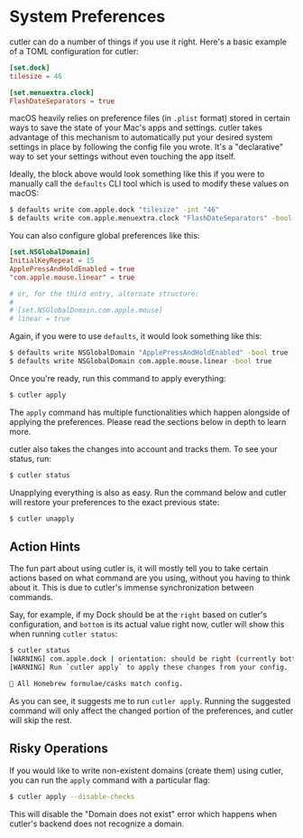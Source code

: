 # System Preferences

cutler can do a number of things if you use it right. Here's a basic example of a TOML configuration for cutler:

```toml
[set.dock]
tilesize = 46

[set.menuextra.clock]
FlashDateSeparators = true
```

macOS heavily relies on preference files (in `.plist` format) stored in certain ways to save the state of your Mac's apps and settings. cutler takes advantage of this mechanism to automatically put your desired system settings in place by following the config file you wrote. It's a "declarative" way to set your settings without even touching the app itself.

Ideally, the block above would look something like this if you were to manually call the `defaults` CLI tool which is used to modify these values on macOS:

```bash
$ defaults write com.apple.dock "tilesize" -int "46"
$ defaults write com.apple.menuextra.clock "FlashDateSeparators" -bool true
```

You can also configure global preferences like this:

```toml
[set.NSGlobalDomain]
InitialKeyRepeat = 15
ApplePressAndHoldEnabled = true
"com.apple.mouse.linear" = true

# or, for the third entry, alternate structure:
#
# [set.NSGlobalDomain.com.apple.mouse]
# linear = true
```

Again, if you were to use `defaults`, it would look something like this:

```bash
$ defaults write NSGlobalDomain "ApplePressAndHoldEnabled" -bool true
$ defaults write NSGlobalDomain com.apple.mouse.linear -bool true
```

Once you're ready, run this command to apply everything:

```bash
$ cutler apply
```

The `apply` command has multiple functionalities which happen alongside of applying the preferences. Please read the sections below in depth to learn more.

cutler also takes the changes into account and tracks them. To see your status, run:

```bash
$ cutler status
```

Unapplying everything is also as easy. Run the command below and cutler will restore your preferences to the exact previous state:

```bash
$ cutler unapply
```

## Action Hints

The fun part about using cutler is, it will mostly tell you to take certain actions based on what command are you using, without you having to think about it. This is due to cutler's immense synchronization between commands.

Say, for example, if my Dock should be at the `right` based on cutler's configuration, and `bottom` is its actual value right now, cutler will show this when running `cutler status`:

```bash
$ cutler status
[WARNING] com.apple.dock | orientation: should be right (currently bottom)
[WARNING] Run `cutler apply` to apply these changes from your config.

🍎 All Homebrew formulae/casks match config.
```

As you can see, it suggests me to run `cutler apply`. Running the suggested command will only affect the changed portion of the preferences, and cutler will skip the rest.

## Risky Operations

If you would like to write non-existent domains (create them) using cutler, you can run the `apply` command with a particular flag:

```bash
$ cutler apply --disable-checks
```

This will disable the "Domain does not exist" error which happens when cutler's backend does not recognize a domain.
